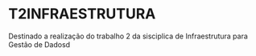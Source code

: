 # T2INFRAESTRUTURA
Destinado a realização do trabalho 2 da sisciplica de Infraestrutura para Gestão de Dadosd
